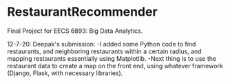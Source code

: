 # RestaurantRecommender
Final Project for EECS 6893: Big Data Analytics. 

12-7-20: Deepak's submission:
  -I added some Python code to find restaurants, and neighboring restaurants within a certain radius, and mapping restaurants essentially using Matplotlib.
  -Next thing is to use the restaurant data to create a map on the front end, using whatever framework (Django, Flask, with necessary libraries).
